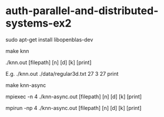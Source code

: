# auth-parallel-and-distributed-systems-ex2

sudo apt-get install libopenblas-dev

make knn

./knn.out [filepath] [n] [d] [k] [print]

E.g. ./knn.out ./data/regular3d.txt 27 3 27 print

make knn-async

mpiexec -n 4 ./knn-async.out [filepath] [n] [d] [k] [print]

mpirun -np 4 ./knn-async.out [filepath] [n] [d] [k] [print]